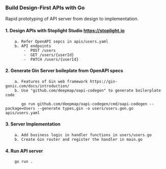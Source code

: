 
### Build Design-First APIs with Go

Rapid prototyping of API server from design to implementation.

#### 1. Design APIs with Stoplight Studio https://stoplight.io

        a. Refer OpenAPI sepcs in apis/users.yaml
        b. API endpoints
            -  POST /users
            -  GET /users/{userId}
            -  PATCH /users/{userId}

#### 2. Generate Gin Server boileplate from OpenAPI specs 

        a. Features of Gin web framework https://gin-gonic.com/docs/introduction/
        b. Use "github.com/deepmap/oapi-codegen" to generate boilerplate code
 
           go run github.com/deepmap/oapi-codegen/cmd/oapi-codegen --package=Users --generate types,gin -o users/users.gen.go apis/users.yaml

#### 3. Server Implementation

        a. Add business logic in handler functions in users/users.go
        b. Create Gin router and register the handler in main.go

#### 4. Run API server

        go run .












